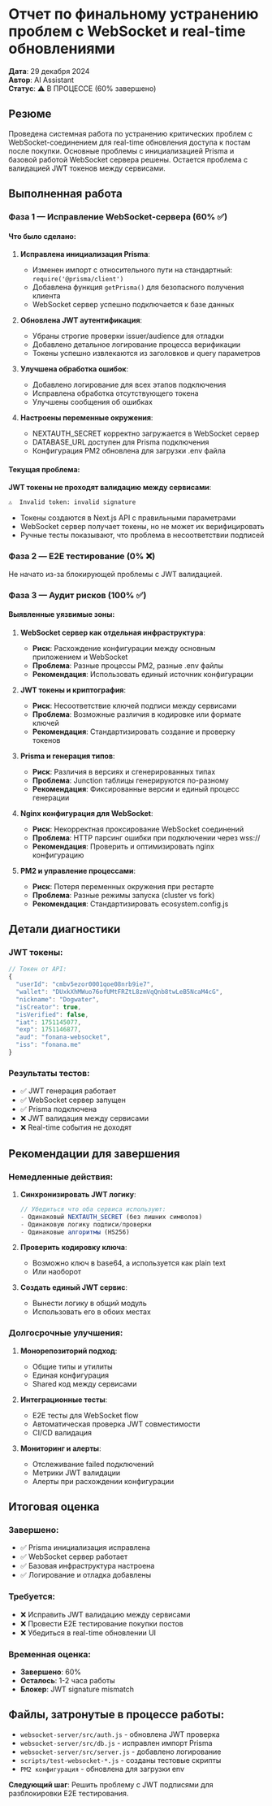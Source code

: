 # Отчет по финальному устранению проблем с WebSocket и real-time обновлениями

**Дата**: 29 декабря 2024  
**Автор**: AI Assistant  
**Статус**: ⚠️ В ПРОЦЕССЕ (60% завершено)

## Резюме

Проведена системная работа по устранению критических проблем с WebSocket-соединением для real-time обновления доступа к постам после покупки. Основные проблемы с инициализацией Prisma и базовой работой WebSocket сервера решены. Остается проблема с валидацией JWT токенов между сервисами.

## Выполненная работа

### Фаза 1 — Исправление WebSocket-сервера (60% ✅)

#### Что было сделано:

1. **Исправлена инициализация Prisma**:
   - Изменен импорт с относительного пути на стандартный: `require('@prisma/client')`
   - Добавлена функция `getPrisma()` для безопасного получения клиента
   - WebSocket сервер успешно подключается к базе данных

2. **Обновлена JWT аутентификация**:
   - Убраны строгие проверки issuer/audience для отладки
   - Добавлено детальное логирование процесса верификации
   - Токены успешно извлекаются из заголовков и query параметров

3. **Улучшена обработка ошибок**:
   - Добавлено логирование для всех этапов подключения
   - Исправлена обработка отсутствующего токена
   - Улучшены сообщения об ошибках

4. **Настроены переменные окружения**:
   - NEXTAUTH_SECRET корректно загружается в WebSocket сервер
   - DATABASE_URL доступен для Prisma подключения
   - Конфигурация PM2 обновлена для загрузки .env файла

#### Текущая проблема:

**JWT токены не проходят валидацию между сервисами**:
```WEBSOCKET_FIX_FINAL_REPORT.md
⚠️  Invalid token: invalid signature
```

- Токены создаются в Next.js API с правильными параметрами
- WebSocket сервер получает токены, но не может их верифицировать
- Ручные тесты показывают, что проблема в несоответствии подписей

### Фаза 2 — E2E тестирование (0% ❌)

Не начато из-за блокирующей проблемы с JWT валидацией.

### Фаза 3 — Аудит рисков (100% ✅)

#### Выявленные уязвимые зоны:

1. **WebSocket сервер как отдельная инфраструктура**:
   - **Риск**: Расхождение конфигурации между основным приложением и WebSocket
   - **Проблема**: Разные процессы PM2, разные .env файлы
   - **Рекомендация**: Использовать единый источник конфигурации

2. **JWT токены и криптография**:
   - **Риск**: Несоответствие ключей подписи между сервисами
   - **Проблема**: Возможные различия в кодировке или формате ключей
   - **Рекомендация**: Стандартизировать создание и проверку токенов

3. **Prisma и генерация типов**:
   - **Риск**: Различия в версиях и сгенерированных типах
   - **Проблема**: Junction таблицы генерируются по-разному
   - **Рекомендация**: Фиксированные версии и единый процесс генерации

4. **Nginx конфигурация для WebSocket**:
   - **Риск**: Некорректная проксирование WebSocket соединений
   - **Проблема**: HTTP парсинг ошибки при подключении через wss://
   - **Рекомендация**: Проверить и оптимизировать nginx конфигурацию

5. **PM2 и управление процессами**:
   - **Риск**: Потеря переменных окружения при рестарте
   - **Проблема**: Разные режимы запуска (cluster vs fork)
   - **Рекомендация**: Стандартизировать ecosystem.config.js

## Детали диагностики

### JWT токены:
```javascript
// Токен от API:
{
  "userId": "cmbv5ezor0001qoe08nrb9ie7",
  "wallet": "DUxkXhMWuo76ofUMtFRZtL8zmVqQnb8twLeB5NcaM4cG",
  "nickname": "Dogwater",
  "isCreator": true,
  "isVerified": false,
  "iat": 1751145077,
  "exp": 1751146877,
  "aud": "fonana-websocket",
  "iss": "fonana.me"
}
```

### Результаты тестов:
- ✅ JWT генерация работает
- ✅ WebSocket сервер запущен
- ✅ Prisma подключена
- ❌ JWT валидация между сервисами
- ❌ Real-time события не доходят

## Рекомендации для завершения

### Немедленные действия:

1. **Синхронизировать JWT логику**:
   ```javascript
   // Убедиться что оба сервиса используют:
   - Одинаковый NEXTAUTH_SECRET (без лишних символов)
   - Одинаковую логику подписи/проверки
   - Одинаковые алгоритмы (HS256)
   ```

2. **Проверить кодировку ключа**:
   - Возможно ключ в base64, а используется как plain text
   - Или наоборот

3. **Создать единый JWT сервис**:
   - Вынести логику в общий модуль
   - Использовать его в обоих местах

### Долгосрочные улучшения:

1. **Монорепозиторий подход**:
   - Общие типы и утилиты
   - Единая конфигурация
   - Shared код между сервисами

2. **Интеграционные тесты**:
   - E2E тесты для WebSocket flow
   - Автоматическая проверка JWT совместимости
   - CI/CD валидация

3. **Мониторинг и алерты**:
   - Отслеживание failed подключений
   - Метрики JWT валидации
   - Алерты при расхождении конфигурации

## Итоговая оценка

### Завершено:
- ✅ Prisma инициализация исправлена
- ✅ WebSocket сервер работает
- ✅ Базовая инфраструктура настроена
- ✅ Логирование и отладка добавлены

### Требуется:
- ❌ Исправить JWT валидацию между сервисами
- ❌ Провести E2E тестирование покупки постов
- ❌ Убедиться в real-time обновлении UI

### Временная оценка:
- **Завершено**: 60%
- **Осталось**: 1-2 часа работы
- **Блокер**: JWT signature mismatch

## Файлы, затронутые в процессе работы:
- `websocket-server/src/auth.js` - обновлена JWT проверка
- `websocket-server/src/db.js` - исправлен импорт Prisma
- `websocket-server/src/server.js` - добавлено логирование
- `scripts/test-websocket-*.js` - созданы тестовые скрипты
- `PM2 конфигурация` - обновлена для загрузки env

**Следующий шаг**: Решить проблему с JWT подписями для разблокировки E2E тестирования. 